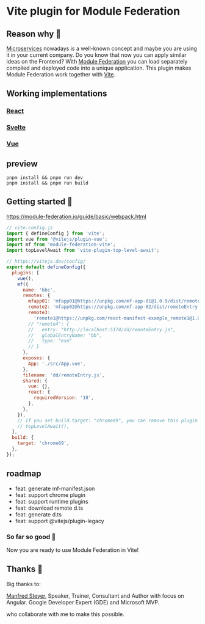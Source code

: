 # Vite plugin for Module Federation

## Reason why 🤔

[Microservices](https://martinfowler.com/articles/microservices.html) nowadays is a well-known concept and maybe you are using it in your current company.
Do you know that now you can apply similar ideas on the Frontend?
With [Module Federation](https://blog.logrocket.com/building-micro-frontends-webpacks-module-federation/#:~:text=Module%20federation%20is%20a%20JavaScript,between%20two%20different%20application%20codebases.) you can load separately compiled and deployed code into a unique application.
This plugin makes Module Federation work together with [Vite](https://vitejs.dev/).

## Working implementations

### [React](https://github.com/module-federation/module-federation-examples/tree/master/vite-react-microfrontends)<br>

### [Svelte](https://github.com/module-federation/module-federation-examples/tree/master/vite-svelte-microfrontends)<br>

### [Vue](https://github.com/module-federation/module-federation-examples/tree/master/vite-vue-microfrontends)

## preview

```shell
pnpm install && pnpm run dev
pnpm install && pnpm run build
```

## Getting started 🚀

https://module-federation.io/guide/basic/webpack.html

```js
// vite.config.js
import { defineConfig } from 'vite';
import vue from '@vitejs/plugin-vue';
import mf from 'module-federation-vite';
import topLevelAwait from 'vite-plugin-top-level-await';

// https://vitejs.dev/config/
export default defineConfig({
  plugins: [
    vue(),
    mf({
      name: 'bbc',
      remotes: {
        mfapp01: 'mfapp01@https://unpkg.com/mf-app-01@1.0.9/dist/remoteEntry.js',
        remote2: 'mfapp02@https://unpkg.com/mf-app-02/dist/remoteEntry.js',
        remote3:
          'remote1@https://unpkg.com/react-manifest-example_remote1@1.0.6/dist/mf-manifest.json',
        // "remote4": {
        //   entry: "http://localhost:5174/dd/remoteEntry.js",
        //   globalEntryName: "bb",
        //   type: "esm"
        // }
      },
      exposes: {
        App: './src/App.vue',
      },
      filename: 'dd/remoteEntry.js',
      shared: {
        vue: {},
        react: {
          requiredVersion: '18',
        },
      },
    }),
    // If you set build.target: "chrome89", you can remove this plugin
    // topLevelAwait(),
  ],
  build: {
    target: 'chrome89',
  },
});
```

## roadmap

- feat: generate mf-manifest.json
- feat: support chrome plugin
- feat: support runtime plugins
- feat: download remote d.ts
- feat: generate d.ts
- feat: support @vitejs/plugin-legacy

### So far so good 🎉

Now you are ready to use Module Federation in Vite!

## Thanks 🤝

Big thanks to:

[Manfred Steyer](https://twitter.com/manfredsteyer), Speaker, Trainer, Consultant and Author with focus on Angular. Google Developer Expert (GDE) and Microsoft MVP.

who collaborate with me to make this possible.

